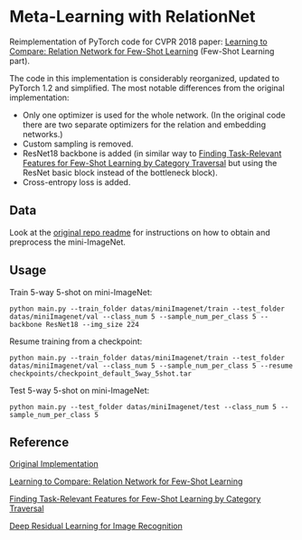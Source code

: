 # Meta-Learning with RelationNet
Reimplementation of PyTorch code for CVPR 2018 paper: [Learning to Compare: Relation Network for Few-Shot Learning](https://arxiv.org/abs/1711.06025) (Few-Shot Learning part).

The code in this implementation is considerably reorganized, updated to PyTorch 1.2 and simplified. The most notable differences from the original implementation:

* Only one optimizer is used for the whole network. (In the original code there are two separate optimizers for the relation and embedding networks.)
* Custom sampling is removed.
* ResNet18 backbone is added (in similar way to [Finding Task-Relevant Features for Few-Shot Learning by Category Traversal](https://arxiv.org/pdf/1905.11116.pdf) but using the ResNet basic block instead of the bottleneck block).
* Cross-entropy loss is added.

## Data

Look at the [original repo readme](https://github.com/floodsung/LearningToCompare_FSL#data) for instructions on how to obtain and preprocess the mini-ImageNet. 

## Usage

Train 5-way 5-shot on mini-ImageNet:

```
python main.py --train_folder datas/miniImagenet/train --test_folder datas/miniImagenet/val --class_num 5 --sample_num_per_class 5 --backbone ResNet18 --img_size 224
```

Resume training from a checkpoint:

```
python main.py --train_folder datas/miniImagenet/train --test_folder datas/miniImagenet/val --class_num 5 --sample_num_per_class 5 --resume checkpoints/checkpoint_default_5way_5shot.tar
```

Test 5-way 5-shot on mini-ImageNet:

```
python main.py --test_folder datas/miniImagenet/test --class_num 5 --sample_num_per_class 5
```

## Reference

[Original Implementation](https://github.com/floodsung/LearningToCompare_FSL)

[Learning to Compare: Relation Network for Few-Shot Learning](https://arxiv.org/abs/1711.06025)

[Finding Task-Relevant Features for Few-Shot Learning by Category Traversal](https://arxiv.org/pdf/1905.11116.pdf)

[Deep Residual Learning for Image Recognition](https://arxiv.org/pdf/1512.03385.pdf)